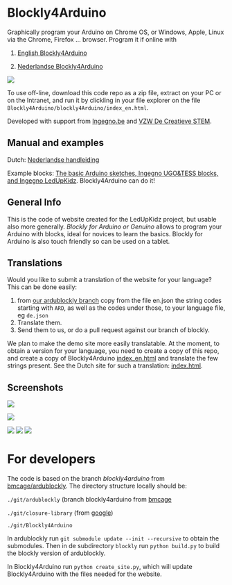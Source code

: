 # Blockly4Arduino

Graphically program your Arduino on Chrome OS, or Windows, Apple, Linux via the Chrome, Firefox ... browser. Program it if online with

1. [English Blockly4Arduino](http://ingegno.be/Manuals/Blockly4Arduino/blockly4Arduino/index_en.html)

2. [Nederlandse Blockly4Arduino](http://ingegno.be/Manuals/Blockly4Arduino/blockly4Arduino/index.html)

![](https://github.com/ingegno/Blockly4Arduino/blob/master/doc/03_sketch.png?raw=true)

To use off-line, download this code repo as a zip file, extract on your PC or on the Intranet, and run it by clickling in your file explorer on the file `Blockly4Arduino/blockly4Arduino/index_en.html`.

Developed with support from [Ingegno.be](http://ingegno.be) and [VZW De Creatieve STEM](http://decreatievestem.be).

## Manual and examples

Dutch: [Nederlandse handleiding](http://ingegno.be/01-blockly-4-arduino/)

Example blocks: [The basic Arduino sketches, Ingegno UGO&TESS blocks, and Ingegno LedUpKidz](http://ingegno.be/01-blockly-4-arduino/#Voorbeeld_blok_sketches). Blockly4Arduino can do it!

## General Info

This is the code of website created for the LedUpKidz project, but usable also more generally.
*Blockly for Arduino or Genuino* allows to program your Arduino with blocks, ideal for novices to learn the basics. Blockly for Arduino is also touch friendly so can be used on a tablet.

## Translations
Would you like to submit a translation of the website for your language? This can be done easily:

1. from [our ardublockly branch](https://github.com/bmcage/ardublockly/tree/blockly4arduino/blockly/msg/json) copy from the file en.json the string codes starting with `ARD`, as well as the codes under those, to your language file, eg `de.json`
2. Translate them. 
3. Send them to us, or do a pull request against our branch of blockly.

We plan to make the demo site more easily translatable. At the moment, to obtain a version for your language, you need to create a copy of this repo, and create a copy of Blockly4Arduino [index_en.html](https://github.com/ingegno/Blockly4Arduino/blob/master/Blockly4Arduino/demos/blocklyduino/index_en.html) and translate the few strings present. See the Dutch site for such a translation: [index.html](https://github.com/ingegno/Blockly4Arduino/blob/master/Blockly4Arduino/demos/blocklyduino/index.html).


## Screenshots

![](https://github.com/ingegno/Blockly4Arduino/blob/master/doc/01_start.png?raw=true)

![](https://github.com/ingegno/Blockly4Arduino/blob/master/doc/03_sketch.png?raw=true)

![](https://github.com/ingegno/Blockly4Arduino/blob/master/doc/02a_uno.png?raw=true) ![](https://github.com/ingegno/Blockly4Arduino/blob/master/doc/02b_uno.png?raw=true) ![](https://github.com/ingegno/Blockly4Arduino/blob/master/doc/02c_uno.png?raw=true)

# For developers

The code is based on the branch *blockly4arduino* from [bmcage/ardublockly](https://github.com/bmcage/ardublockly). The directory structure locally should be:

`./git/ardublockly` (branch blockly4arduino from [bmcage](https://github.com/bmcage/ardublockly)

`./git/closure-library` (from [google](https://github.com/google/closure-library))

`./git/Blockly4Arduino`

In ardublockly run `git submodule update --init --recursive` to obtain the submodules. Then in de subdirectory `blockly` run `python build.py` to build the blockly version of ardublockly. 

In Blockly4Arduino run `python create_site.py`, which will update Blockly4Arduino with the files needed for the website.

